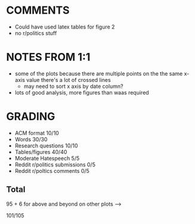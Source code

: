 # COMMENTS

* Could have used latex tables for figure 2
* no r/politics stuff

# NOTES FROM 1:1

* some of the plots because there are multiple points on the the same x-axis value there's a lot of crossed lines
  * may need to sort x axis by date column?
* lots of good analysis, more figures than waas required

# GRADING

* ACM format 10/10
* Words  30/30
* Research questions 10/10
* Tables/figures 40/40
* Moderate Hatespeech 5/5
* Reddit r/politics submissions 0/5
* Reddit r/poltics comments 0/5

## Total

95 + 6 for above and beyond on other plots -->

101/105


